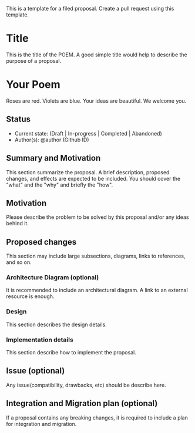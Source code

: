 <!--
#
# Licensed to the Apache Software Foundation (ASF) under one or more
# contributor license agreements.  See the NOTICE file distributed with
# this work for additional information regarding copyright ownership.
# The ASF licenses this file to You under the Apache License, Version 2.0
# (the "License"); you may not use this file except in compliance with
# the License.  You may obtain a copy of the License at
#
#     http://www.apache.org/licenses/LICENSE-2.0
#
# Unless required by applicable law or agreed to in writing, software
# distributed under the License is distributed on an "AS IS" BASIS,
# WITHOUT WARRANTIES OR CONDITIONS OF ANY KIND, either express or implied.
# See the License for the specific language governing permissions and
# limitations under the License.
#
-->

This is a template for a filed proposal.
Create a pull request using this template.

# Title
This is the title of the POEM.
A good simple title would help to describe the purpose of a proposal.
# Your Poem

Roses are red.
Violets are blue.
Your ideas are beautiful.
We welcome you.
## Status
* Current state: (Draft | In-progress | Completed | Abandoned)
* Author(s): @author (Github ID)

## Summary and Motivation

This section summarize the proposal.
A brief description, proposed changes, and effects are expected to be included.
You should cover the "what" and the "why" and briefly the "how".

## Motivation

Please describe the problem to be solved by this proposal and/or any ideas behind it.

## Proposed changes
This section may include large subsections, diagrams, links to references, and so on.

### Architecture Diagram (optional)

It is recommended to include an architectural diagram.
A link to an external resource is enough.

### Design

This section describes the design details.

### Implementation details

This section describe how to implement the proposal.

## Issue (optional)

Any issue(compatibility, drawbacks, etc) should be describe here.

## Integration and Migration plan (optional)

If a proposal contains any breaking changes, it is required to include a plan for integration and migration.
